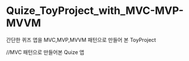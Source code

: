 # Quize_ToyProject_with_MVC-MVP-MVVM
간단한 퀴즈 앱을 MVC,MVP,MVVM 패턴으로 만들어 본 ToyProject

//MVC 패턴으로 만들어본 Quize 앱
